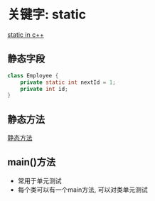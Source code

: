 # 关键字: static

[static in c++](c++-keyword-static.md)
##  静态字段

```java
class Employee {
    private static int nextId = 1;
    private int id;
}
```

## 静态方法

[静态方法](java-method.md#静态方法)

## main()方法

- 常用于单元测试
- 每个类可以有一个main方法, 可以对类单元测试
